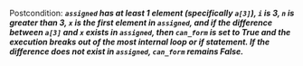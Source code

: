 Postcondition: ***`assigned` has at least 1 element (specifically `a[3]`), `i` is 3, `n` is greater than 3, `x` is the first element in `assigned`, and if the difference between `a[3]` and `x` exists in `assigned`, then `can_form` is set to True and the execution breaks out of the most internal loop or if statement. If the difference does not exist in `assigned`, `can_form` remains False.***